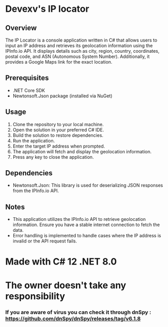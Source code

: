 # Devexv's IP locator

## Overview
The IP Locator is a console application written in C# that allows users to input an IP address and retrieves its geolocation information using the IPInfo.io API. It displays details such as city, region, country, coordinates, postal code, and ASN (Autonomous System Number). Additionally, it provides a Google Maps link for the exact location.

## Prerequisites
- .NET Core SDK
- Newtonsoft.Json package (installed via NuGet)

## Usage
1. Clone the repository to your local machine.
2. Open the solution in your preferred C# IDE.
3. Build the solution to restore dependencies.
4. Run the application.
5. Enter the target IP address when prompted.
6. The application will fetch and display the geolocation information.
7. Press any key to close the application.

## Dependencies
- Newtonsoft.Json: This library is used for deserializing JSON responses from the IPInfo.io API.

## Notes
- This application utilizes the IPInfo.io API to retrieve geolocation information. Ensure you have a stable internet connection to fetch the data.
- Error handling is implemented to handle cases where the IP address is invalid or the API request fails.

# Made with C# 12 .NET 8.0

# The owner doesn't take any responsibility

### If you are aware of virus you can check it through dnSpy : https://github.com/dnSpy/dnSpy/releases/tag/v6.1.8
